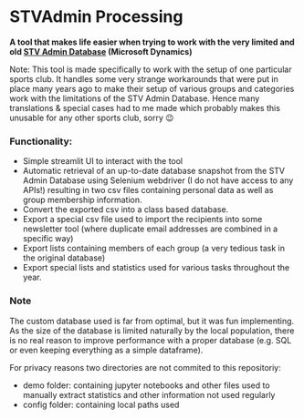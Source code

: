 # STVAdmin Processing
**A tool that makes life easier when trying to work with the very limited and old [STV Admin Database](https://www.stv-fsg.ch/de/mitglied-verein/stv-admin.html) (Microsoft Dynamics)**

Note: This tool is made specifically to work with the setup of one particular sports club. It handles some very strange workarounds that were put in place many years ago to make their setup of various groups and categories work with the limitations of the STV Admin Database. Hence many translations & special cases had to me made which probably makes this unusable for any other sports club, sorry :wink:

### Functionality:
- Simple streamlit UI to interact with the tool
- Automatic retrieval of an up-to-date database snapshot from the STV Admin Database using Selenium webdriver (I do not have access to any APIs!) resulting in two csv files containing personal data as well as group membership information.
- Convert the exported csv into a class based database.
- Export a special csv file used to import the recipients into some newsletter tool (where duplicate email addresses are combined in a specific way)
- Export lists containing members of each group (a very tedious task in the original database)
- Export special lists and statistics used for various tasks throughout the year.

### Note
The custom database used is far from optimal, but it was fun implementing. As the size of the database is limited naturally by the local population, there is no real reason to improve performance with a proper database (e.g. SQL or even keeping everything as a simple dataframe).

For privacy reasons two directories are not commited to this repositoriy:

- demo folder: containing jupyter notebooks and other files used to manually extract statistics and other information not used regularly
- config folder: containing local paths used